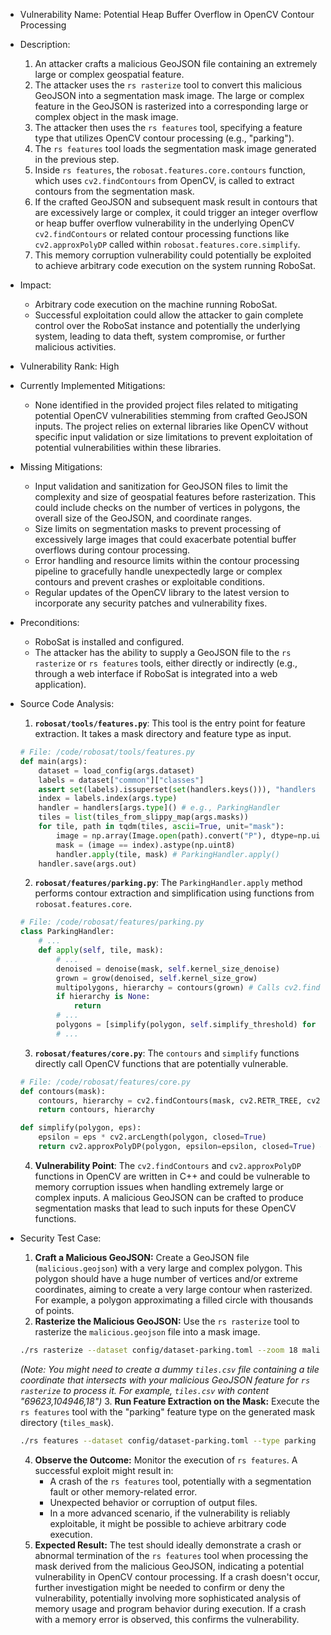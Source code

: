 - Vulnerability Name: Potential Heap Buffer Overflow in OpenCV Contour Processing

- Description:
    1. An attacker crafts a malicious GeoJSON file containing an extremely large or complex geospatial feature.
    2. The attacker uses the `rs rasterize` tool to convert this malicious GeoJSON into a segmentation mask image. The large or complex feature in the GeoJSON is rasterized into a corresponding large or complex object in the mask image.
    3. The attacker then uses the `rs features` tool, specifying a feature type that utilizes OpenCV contour processing (e.g., "parking").
    4. The `rs features` tool loads the segmentation mask image generated in the previous step.
    5. Inside `rs features`, the `robosat.features.core.contours` function, which uses `cv2.findContours` from OpenCV, is called to extract contours from the segmentation mask.
    6. If the crafted GeoJSON and subsequent mask result in contours that are excessively large or complex, it could trigger an integer overflow or heap buffer overflow vulnerability in the underlying OpenCV `cv2.findContours` or related contour processing functions like `cv2.approxPolyDP` called within `robosat.features.core.simplify`.
    7. This memory corruption vulnerability could potentially be exploited to achieve arbitrary code execution on the system running RoboSat.

- Impact:
    - Arbitrary code execution on the machine running RoboSat.
    - Successful exploitation could allow the attacker to gain complete control over the RoboSat instance and potentially the underlying system, leading to data theft, system compromise, or further malicious activities.

- Vulnerability Rank: High

- Currently Implemented Mitigations:
    - None identified in the provided project files related to mitigating potential OpenCV vulnerabilities stemming from crafted GeoJSON inputs. The project relies on external libraries like OpenCV without specific input validation or size limitations to prevent exploitation of potential vulnerabilities within these libraries.

- Missing Mitigations:
    - Input validation and sanitization for GeoJSON files to limit the complexity and size of geospatial features before rasterization. This could include checks on the number of vertices in polygons, the overall size of the GeoJSON, and coordinate ranges.
    - Size limits on segmentation masks to prevent processing of excessively large images that could exacerbate potential buffer overflows during contour processing.
    - Error handling and resource limits within the contour processing pipeline to gracefully handle unexpectedly large or complex contours and prevent crashes or exploitable conditions.
    - Regular updates of the OpenCV library to the latest version to incorporate any security patches and vulnerability fixes.

- Preconditions:
    - RoboSat is installed and configured.
    - The attacker has the ability to supply a GeoJSON file to the `rs rasterize` or `rs features` tools, either directly or indirectly (e.g., through a web interface if RoboSat is integrated into a web application).

- Source Code Analysis:
    1. **`robosat/tools/features.py`**: This tool is the entry point for feature extraction. It takes a mask directory and feature type as input.
    ```python
    # File: /code/robosat/tools/features.py
    def main(args):
        dataset = load_config(args.dataset)
        labels = dataset["common"]["classes"]
        assert set(labels).issuperset(set(handlers.keys())), "handlers have a class label"
        index = labels.index(args.type)
        handler = handlers[args.type]() # e.g., ParkingHandler
        tiles = list(tiles_from_slippy_map(args.masks))
        for tile, path in tqdm(tiles, ascii=True, unit="mask"):
            image = np.array(Image.open(path).convert("P"), dtype=np.uint8)
            mask = (image == index).astype(np.uint8)
            handler.apply(tile, mask) # ParkingHandler.apply()
        handler.save(args.out)
    ```
    2. **`robosat/features/parking.py`**: The `ParkingHandler.apply` method performs contour extraction and simplification using functions from `robosat.features.core`.
    ```python
    # File: /code/robosat/features/parking.py
    class ParkingHandler:
        # ...
        def apply(self, tile, mask):
            # ...
            denoised = denoise(mask, self.kernel_size_denoise)
            grown = grow(denoised, self.kernel_size_grow)
            multipolygons, hierarchy = contours(grown) # Calls cv2.findContours
            if hierarchy is None:
                return
            # ...
            polygons = [simplify(polygon, self.simplify_threshold) for polygon in multipolygons] # Calls cv2.approxPolyDP
            # ...
    ```
    3. **`robosat/features/core.py`**: The `contours` and `simplify` functions directly call OpenCV functions that are potentially vulnerable.
    ```python
    # File: /code/robosat/features/core.py
    def contours(mask):
        contours, hierarchy = cv2.findContours(mask, cv2.RETR_TREE, cv2.CHAIN_APPROX_SIMPLE) # OpenCV function
        return contours, hierarchy

    def simplify(polygon, eps):
        epsilon = eps * cv2.arcLength(polygon, closed=True)
        return cv2.approxPolyDP(polygon, epsilon=epsilon, closed=True) # OpenCV function
    ```
    4. **Vulnerability Point**: The `cv2.findContours` and `cv2.approxPolyDP` functions in OpenCV are written in C++ and could be vulnerable to memory corruption issues when handling extremely large or complex inputs. A malicious GeoJSON can be crafted to produce segmentation masks that lead to such inputs for these OpenCV functions.

- Security Test Case:
    1. **Craft a Malicious GeoJSON:** Create a GeoJSON file (`malicious.geojson`) with a very large and complex polygon. This polygon should have a huge number of vertices and/or extreme coordinates, aiming to create a very large contour when rasterized. For example, a polygon approximating a filled circle with thousands of points.
    2. **Rasterize the Malicious GeoJSON:** Use the `rs rasterize` tool to rasterize the `malicious.geojson` file into a mask image.
    ```bash
    ./rs rasterize --dataset config/dataset-parking.toml --zoom 18 malicious.geojson tiles_mask
    ```
    *(Note: You might need to create a dummy `tiles.csv` file containing a tile coordinate that intersects with your malicious GeoJSON feature for `rs rasterize` to process it. For example, `tiles.csv` with content "69623,104946,18")*
    3. **Run Feature Extraction on the Mask:** Execute the `rs features` tool with the "parking" feature type on the generated mask directory (`tiles_mask`).
    ```bash
    ./rs features --dataset config/dataset-parking.toml --type parking tiles_mask output_features.geojson
    ```
    4. **Observe the Outcome:** Monitor the execution of `rs features`. A successful exploit might result in:
        - A crash of the `rs features` tool, potentially with a segmentation fault or other memory-related error.
        - Unexpected behavior or corruption of output files.
        - In a more advanced scenario, if the vulnerability is reliably exploitable, it might be possible to achieve arbitrary code execution.
    5. **Expected Result:** The test should ideally demonstrate a crash or abnormal termination of the `rs features` tool when processing the mask derived from the malicious GeoJSON, indicating a potential vulnerability in OpenCV contour processing. If a crash doesn't occur, further investigation might be needed to confirm or deny the vulnerability, potentially involving more sophisticated analysis of memory usage and program behavior during execution. If a crash with a memory error is observed, this confirms the vulnerability.